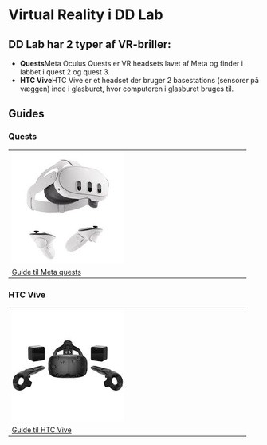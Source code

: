 
# Virtual Reality i DD Lab

## DD Lab har 2 typer af VR-briller:
- **Quests**Meta Oculus Quests er VR headsets lavet af Meta og finder i labbet i quest 2 og quest 3. 
- **HTC Vive**HTC Vive er et headset der bruger 2 basestations (sensorer på væggen) inde i glasburet, hvor computeren i glasburet bruges til.

## Guides
### Quests

<table>
  <tr>
    <td  width="50%"><a href="/Quests/"><img src="PICTURE VR/quest3.jpg" alt="Quests"/></a></td>
  </tr>
  <tr>
  <td> <a href="/Quests/">Guide til Meta quests</a> </td>
  </tr>
</table>

### HTC Vive

<table>
  <tr>
    <td  width="50%"><a href="/HTC Vive/"><img src="PICTURE VR/htcvive.jpg" alt="HTC Vive"/></a></td>
    <td> </td>
  </tr>
  <tr>
  <td> <a href="HTC Vive">Guide til HTC Vive</a> </td>
  </tr>
</table>

